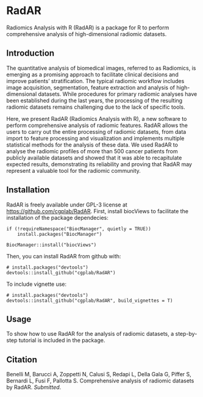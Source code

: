 # RadAR

Radiomics Analysis with R (RadAR) is a package for R to perform comprehensive analysis of high-dimensional radiomic datasets.

## Introduction

The quantitative analysis of biomedical images, referred to as Radiomics, is emerging as a promising approach to facilitate clinical decisions and improve patients’ stratification. The typical radiomic workflow includes image acquisition, segmentation, feature extraction and analysis of high-dimensional datasets. While procedures for primary radiomic analyses have been established during the last years, the processing of the resulting radiomic datasets remains challenging due to the lack of specific tools. 

Here, we present RadAR (Radiomics Analysis with R), a new software to perform comprehensive analysis of radiomic features. RadAR allows the users to carry out the entire processing of radiomic datasets, from data import to feature processing and visualization and implements multiple statistical methods for the analysis of these data. We used RadAR to analyse the radiomic profiles of more than 500 cancer patients from publicly available datasets and showed that it was able to recapitulate expected results, demonstrating its reliability and proving that RadAR may represent a valuable tool for the radiomic community.

## Installation
RadAR  is freely available under GPL-3 license at  <https://github.com/cgplab/RadAR>. 
First, install biocViews to facilitate the installation of the package dependecies:

```{r, eval=FALSE}
if (!requireNamespace("BiocManager", quietly = TRUE))
    install.packages("BiocManager")

BiocManager::install("biocViews")
```

Then, you can install RadAR from github with:

```{r, eval = FALSE}
# install.packages("devtools")
devtools::install_github("cgplab/RadAR")
```

To include vignette use:

```{r, eval = FALSE}
# install.packages("devtools")
devtools::install_github("cgplab/RadAR", build_vignettes = T)
```

## Usage 

To show how to use RadAR for the analysis of radiomic datasets, a step-by-step tutorial is included in the package.

## Citation

Benelli M, Barucci A, Zoppetti N, Calusi S, Redapi L, Della Gala G, Piffer S, Bernardi L, Fusi F, Pallotta S. Comprehensive analysis of radiomic datasets by RadAR. *Submitted*.
